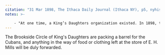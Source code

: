 ```yaml
---
citation: "31 Mar 1898, The Ithaca Daily Journal (Ithaca NY), p5, nyhistoricnewspapers.org."
notes: >-

    - "At one time, a King’s Daughters organization existed. In 1898, they proposed to buy a furnace and put it in running order. No doubt they do so; notes are few on their activities. *— “**History of the Congregational Church, Brooktondale, New York.** Compiled and edited by Mrs. Amy Atwater on the occasion of The Centennial Celebration of the Caroline Valley Federated Church, Brooktondale, New York, June 16th, 1968. Used with permission from Caroline Valley Community Church.”*
---
```


The Brookside Circle of King's Daughters are packing a barrel for the Cubans, and anything in the way of food or clothing left at the store of E. H. Mills will be duly forwarded. 


